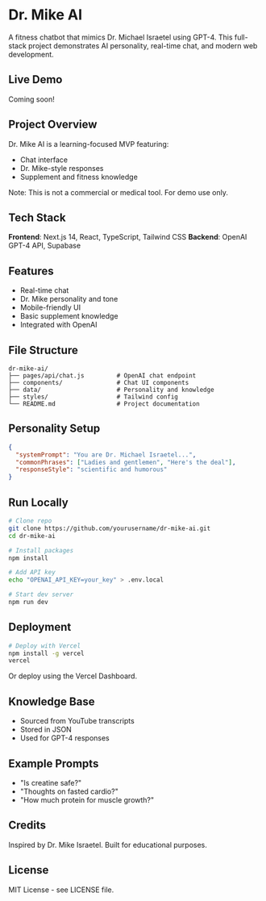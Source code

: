 # Dr. Mike AI

A fitness chatbot that mimics Dr. Michael Israetel using GPT-4. This full-stack project demonstrates AI personality, real-time chat, and modern web development.

## Live Demo
Coming soon!
<!-- [Visit Site](https://your-domain.com) -->

## Project Overview

Dr. Mike AI is a learning-focused MVP featuring:

* Chat interface
* Dr. Mike-style responses
* Supplement and fitness knowledge

Note: This is not a commercial or medical tool. For demo use only.

## Tech Stack

**Frontend**: Next.js 14, React, TypeScript, Tailwind CSS
**Backend**: OpenAI GPT-4 API, Supabase 


## Features

* Real-time chat
* Dr. Mike personality and tone
* Mobile-friendly UI
* Basic supplement knowledge
* Integrated with OpenAI

## File Structure

```
dr-mike-ai/
├── pages/api/chat.js         # OpenAI chat endpoint
├── components/               # Chat UI components
├── data/                     # Personality and knowledge
├── styles/                   # Tailwind config
└── README.md                 # Project documentation
```

## Personality Setup

```json
{
  "systemPrompt": "You are Dr. Michael Israetel...",
  "commonPhrases": ["Ladies and gentlemen", "Here's the deal"],
  "responseStyle": "scientific and humorous"
}
```

## Run Locally

```bash
# Clone repo
git clone https://github.com/yourusername/dr-mike-ai.git
cd dr-mike-ai

# Install packages
npm install

# Add API key
echo "OPENAI_API_KEY=your_key" > .env.local

# Start dev server
npm run dev
```

## Deployment

```bash
# Deploy with Vercel
npm install -g vercel
vercel
```

Or deploy using the Vercel Dashboard.

## Knowledge Base

* Sourced from YouTube transcripts
* Stored in JSON
* Used for GPT-4 responses

## Example Prompts

* "Is creatine safe?"
* "Thoughts on fasted cardio?"
* "How much protein for muscle growth?"


## Credits

Inspired by Dr. Mike Israetel. Built for educational purposes.

## License

MIT License - see LICENSE file.
